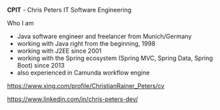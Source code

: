 **CPIT** - Chris Peters IT Software Engineering 

Who I am
- Java software engineer and freelancer from Munich/Germany
- working with Java right from the beginning, 1998
- working with J2EE since 2001
- working with the Spring ecosystem (Spring MVC, Spring Data, Spring Boot) since 2013
- also experienced in Camunda workflow engine

https://www.xing.com/profile/ChristianRainer_Peters/cv

https://www.linkedin.com/in/chris-peters-dev/
